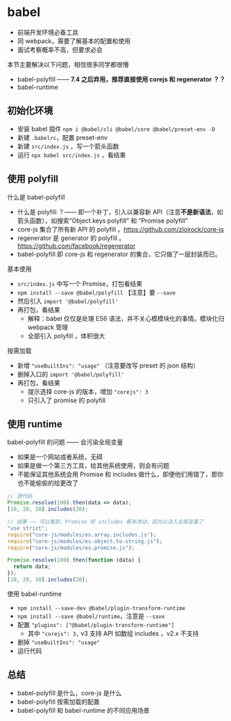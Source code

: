 # babel

- 前端开发环境必备工具
- 同 webpack，需要了解基本的配置和使用
- 面试考察概率不高，但要求必会

本节主要解决以下问题，相信很多同学都很懵

- babel-polyfill —— **7.4 之后弃用，推荐直接使用 corejs 和 regenerator ？？**
- babel-runtime

## 初始化环境

- 安装 babel 插件 `npm i @babel/cli @babel/core @babel/preset-env -D`
- 新建 `.babelrc`，配置 preset-env
- 新建 `src/index.js` ，写一个箭头函数
- 运行 `npx babel src/index.js` ，看结果

## 使用 polyfill

什么是 babel-polyfill

- 什么是 polyfill ？—— 即一个补丁，引入以兼容新 API（注意**不是新语法**，如箭头函数），如搜索“Object.keys polyfill” 和 “Promise polyfill”
- core-js 集合了所有新 API 的 polyfill 。https://github.com/zloirock/core-js
- regenerator 是 generator 的 polyfill 。 https://github.com/facebook/regenerator
- babel-polyfill 即 core-js 和 regenerator 的集合，它只做了一层封装而已。

基本使用

- `src/index.js` 中写一个 Promise，打包看结果
- `npm install --save @babel/polyfill` 【注意】要 `--save`
- 然后引入 `import '@babel/polyfill'`
- 再打包，看结果
    - 解释：babel 仅仅是处理 ES6 语法，并不关心模模块化的事情。模块化归 webpack 管理
    - 全部引入 polyfill ，体积很大

按需加载

- 新增 `"useBuiltIns": "usage"` （注意要改写 preset 的 json 结构）
- 删掉入口的 `import '@babel/polyfill'`
- 再打包，看结果
    - 提示选择 core-js 的版本，增加 `"corejs": 3`
    - 只引入了 promise 的 polyfill

## 使用 runtime

babel-polyfill 的问题 —— 会污染全局变量

- 如果是一个网站或者系统，无碍
- 如果是做一个第三方工具，给其他系统使用，则会有问题
- 不能保证其他系统会用 Promise 和 includes 做什么，即便他们用错了，那你也不能偷偷的给更改了

```js
// 源代码
Promise.resolve(100).then(data => data);
[10, 20, 30].includes(20);

// 结果 —— 可以看到，Promise 和 includes 都未改动，因为以注入全局变量了
"use strict";
require("core-js/modules/es.array.includes.js");
require("core-js/modules/es.object.to-string.js");
require("core-js/modules/es.promise.js");

Promise.resolve(100).then(function (data) {
  return data;
});
[10, 20, 30].includes(20);
```

使用 babel-runtime

- `npm install --save-dev @babel/plugin-transform-runtime`
- `npm install --save @babel/runtime`，注意是 `--save`
- 配置 `"plugins": ["@babel/plugin-transform-runtime"]`
    - 其中 `"corejs": 3,` v3 支持 API 如数组 includes ，v2.x 不支持
- 删掉 `"useBuiltIns": "usage"`
- 运行代码

## 总结

- babel-polyfill 是什么，core-js 是什么
- babel-polyfill 按需加载的配置
- babel-polyfill 和 babel-runtime 的不同应用场景
